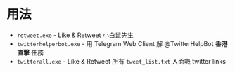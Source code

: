 # 用法

* `retweet.exe` - Like & Retweet 小白鼠先生
* `twitterhelperbot.exe` - 用 Telegram Web Client 解 @TwitterHelpBot **香港直擊** 任務
* `twitterall.exe` - Like & Retweet 所有 `tweet_list.txt` 入面嘅 twitter links

